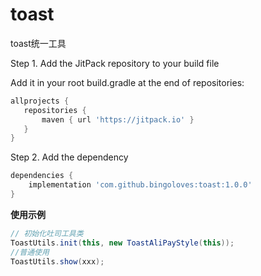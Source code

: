 # toast
toast统一工具

Step 1. Add the JitPack repository to your build file

Add it in your root build.gradle at the end of repositories:
```gradle
allprojects {
   repositories {
       maven { url 'https://jitpack.io' }
   }
}
```
Step 2. Add the dependency
```gradle
dependencies {
    implementation 'com.github.bingoloves:toast:1.0.0'
}
```
**使用示例**
```java
// 初始化吐司工具类
ToastUtils.init(this, new ToastAliPayStyle(this));
//普通使用
ToastUtils.show(xxx);
```
